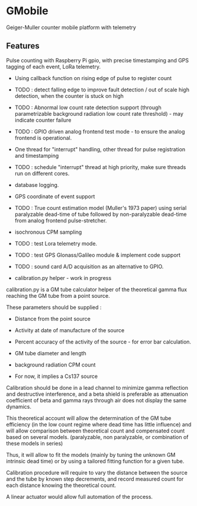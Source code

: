 # GMobile
Geiger-Muller counter mobile platform with telemetry

## Features

Pulse counting with Raspberry Pi gpio, with precise timestamping and GPS tagging of each event, LoRa telemetry.

- Using callback function on rising edge of pulse to register count
- TODO : detect falling edge to improve fault detection / out of scale high detection, when the counter is stuck on high
- TODO : Abnormal low count rate detection support (through parametrizable background radiation low count rate threshold) - may indicate counter failure
- TODO : GPIO driven analog frontend test mode - to ensure the analog frontend is operational.
- One thread for "interrupt" handling, other thread for pulse registration and timestamping
- TODO : schedule "interrupt" thread at high priority, make sure threads run on different cores.
- database logging.
- GPS coordinate of event support
- TODO : True count estimation model (Muller's 1973 paper) using serial paralyzable dead-time of tube followed by non-paralyzable dead-time from analog frontend pulse-stretcher.
- isochronous CPM sampling
- TODO : test Lora telemetry mode.
- TODO : test GPS Glonass/Galileo module & implement code support
- TODO : sound card A/D acquisition as an alternative to GPIO.

- calibration.py helper - work in progress

calibration.py is a GM tube calculator helper of the theoretical gamma flux reaching the GM tube from a point source.

These parameters should be supplied :

- Distance from the point source
- Activity at date of manufacture of the source
- Percent accuracy of the activity of the source - for error bar calculation.
- GM tube diameter and length
- background radiation CPM count

- For now, it implies a Cs137 source

Calibration should be done in a lead channel to minimize gamma reflection and destructive interference, and a beta shield is preferable as attenuation coefficient of beta and gamma rays through air does not display the same dynamics.

This theoretical account will allow the determination of the GM tube efficiency
(in the low count regime where dead time has little influence) and will allow comparison between theoretical count and compensated count based on several models. (paralyzable, non paralyzable, or combination of these models in series)

Thus, it will allow to fit the models (mainly by tuning the unknown GM intrinsic dead time) or by using a tailored fitting function for a given tube.

Calibration procedure will require to vary the distance between the source and the tube by known step decrements, and record measured count for each distance knowing the theoretical count.

A linear actuator would allow full automation of the process. 
